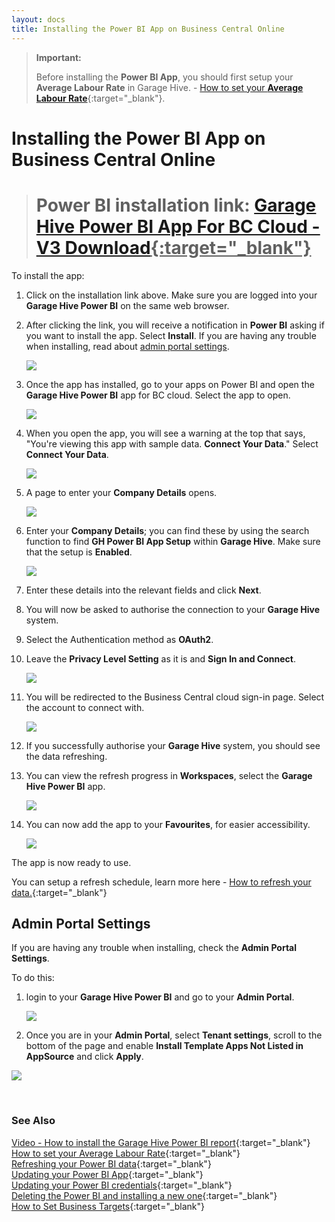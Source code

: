 ```yaml
---
layout: docs
title: Installing the Power BI App on Business Central Online
---
```


> **Important:**
> 
> Before installing the **Power BI App**, you should first setup your **Average Labour Rate** in Garage Hive. - [How to set your **Average Labour Rate**](https://docs.garagehive.co.uk/docs/garagehive-labour-rate.html "Set Average Labour Rate"){:target="_blank"}.

# Installing the Power BI App on Business Central Online

> # Power BI installation link: <ins>[Garage Hive Power BI App For BC Cloud - V3 Download](https://app.powerbi.com/Redirect?action=InstallApp&appId=44d2cec5-65d3-42b3-8327-30913727847d&packageKey=bfc71ad3-4aa0-4a38-875b-55750b35e9bbKY-nwaffTgRCzVNUAGSRbA4WmusUt-v-bsD0OAqFoAQ&ownerId=1bde89ad-b4ce-45df-a919-e1e08e47294d&buildVersion=3 "Power BI V3 Download"){:target="_blank"}</ins>

To install the app:
1. Click on the installation link above. Make sure you are logged into your **Garage Hive Power BI** on the same web browser. 
2. After clicking the link, you will receive a notification in **Power BI** asking if you want to install the app. Select **Install**. If you are having any trouble when installing, read about [admin portal settings](#admin-portal-settings).

   ![](media/garagehive-installing-powerbi-app-cloud1.png)

3. Once the app  has installed, go to your apps on Power BI and open the **Garage Hive Power BI** app for BC cloud. Select the app to open. 

   ![](media/garagehive-installing-powerbi-app-cloud2.png)

4. When you open the app, you will see a warning at the top that says, "You're viewing this app with sample data. **Connect Your Data**." Select **Connect Your Data**. 

   ![](media/garagehive-installing-powerbi-app-cloud3.png)

5. A page to enter your **Company Details** opens.

   ![](media/garagehive-installing-powerbi-app-cloud4.png)

6. Enter your **Company Details**; you can find these by using the search function to find **GH Power BI App Setup** within **Garage Hive**. Make sure that the setup is **Enabled**.

   ![](media/garagehive-installing-powerbi-app-cloud5.png)

7. Enter these details into the relevant fields and click **Next**.
8. You will now be asked to authorise the connection to your **Garage Hive** system. 
9. Select the Authentication method as **OAuth2**.   
10.  Leave the **Privacy Level Setting** as it is and **Sign In and Connect**. 

     ![](media/garagehive-installing-powerbi-app-cloud6.png)

11. You will be redirected to the Business Central cloud sign-in page. Select the account to connect with.

     ![](media/garagehive-installing-powerbi-app-cloud7.png)

12. If you successfully authorise your **Garage Hive** system, you should see the data refreshing.
13. You can view the refresh progress in **Workspaces**, select the **Garage Hive Power BI** app.

     ![](media/garagehive-installing-powerbi-app-cloud8.png)

14. You can now add the app to your **Favourites**, for easier accessibility.

     ![](media/garagehive-installing-powerbi-app-cloud9.png)

The app is now ready to use.

You can setup a refresh schedule, learn more here - [How to refresh your data.](https://docs.garagehive.co.uk/docs/powerbi-refresh-data.html "How to refresh your data"){:target="_blank"}

## Admin Portal Settings
If you are having any trouble when installing, check the **Admin Portal Settings**.

To do this:
1. login to your **Garage Hive Power BI** and go to your **Admin Portal**. 

   ![](media/powerbi-admin-cloud.png)

2. Once you are in your **Admin Portal**, select **Tenant settings**, scroll to the bottom of the page and enable **Install Template Apps Not Listed in AppSource** and click **Apply**. 

![](media/powerbi-admin-install-template-apps-cloud.png)


<br>

### **See Also**
[Video - How to install the Garage Hive Power BI report](https://youtu.be/iO17qPjBAc0){:target="_blank"} \
[How to set your Average Labour Rate](garagehive-labour-rate.html){:target="_blank"} \
[Refreshing your Power BI data](powerbi-refresh-data.html){:target="_blank"} \
[Updating your Power BI App](powerbi-updating-app.html){:target="_blank"} \
[Updating your Power BI credentials](powerbi-updating-app.html){:target="_blank"} \
[Deleting the Power BI and installing a new one](garagehive-delete-old-powerbi-app-and-install-new-one.html){:target="_blank"} \
[How to Set Business Targets](garagehive-how-to-set-business-targets.html){:target="_blank"}


